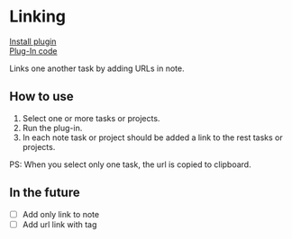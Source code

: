 # Linking

[Install plugin](omnifocus:///omnijs-install?path=https://github.com/mmaer/omnifocus-scripts/raw/main/scripts/linking/linking.zip)\
[Plug-In code](https://github.com/mmaer/omnifocus-scripts/blob/main/scripts/linking/linking.omnifocusjs)

Links one another task by adding URLs in note.

## How to use
1. Select one or more tasks or projects.
2. Run the plug-in.
3. In each note task or project should be added a link to the rest tasks or projects.

PS: When you select only one task, the url is copied to clipboard.

## In the future

- [ ] Add only link to note
- [ ] Add url link with tag
